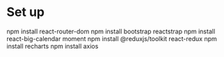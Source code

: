 # Set up
npm install react-router-dom
npm install bootstrap reactstrap
npm install react-big-calendar moment
npm install @reduxjs/toolkit react-redux
npm install recharts
npm install axios
